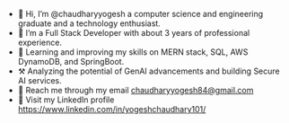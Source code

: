 - 👋 Hi, I’m @chaudharyyogesh a computer science and engineering graduate and a technology enthusiast.
- 👀 I’m a Full Stack Developer with about 3 years of professional experience.
- 🌱 Learning and improving my skills on MERN stack, SQL, AWS DynamoDB, and SpringBoot.
- ⚒  Analyzing the potential of GenAI advancements and building Secure AI services.
- 📧 Reach me through my email chaudharyyogesh84@gmail.com
- 📎 Visit my LinkedIn profile https://www.linkedin.com/in/yogeshchaudhary101/
